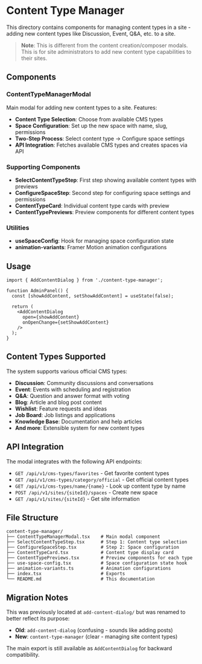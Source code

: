# Content Type Manager

This directory contains components for managing content types in a site - adding new content types like Discussion, Event, Q&A, etc. to a site.

> **Note**: This is different from the content creation/composer modals. This is for site administrators to add new content type capabilities to their sites.

## Components

### ContentTypeManagerModal
Main modal for adding new content types to a site. Features:
- **Content Type Selection**: Choose from available CMS types 
- **Space Configuration**: Set up the new space with name, slug, permissions
- **Two-Step Process**: Select content type → Configure space settings
- **API Integration**: Fetches available CMS types and creates spaces via API

### Supporting Components
- **SelectContentTypeStep**: First step showing available content types with previews
- **ConfigureSpaceStep**: Second step for configuring space settings and permissions
- **ContentTypeCard**: Individual content type cards with preview
- **ContentTypePreviews**: Preview components for different content types

### Utilities
- **useSpaceConfig**: Hook for managing space configuration state
- **animation-variants**: Framer Motion animation configurations

## Usage

```tsx
import { AddContentDialog } from './content-type-manager';

function AdminPanel() {
  const [showAddContent, setShowAddContent] = useState(false);

  return (
    <AddContentDialog
      open={showAddContent}
      onOpenChange={setShowAddContent}
    />
  );
}
```

## Content Types Supported

The system supports various official CMS types:
- **Discussion**: Community discussions and conversations
- **Event**: Events with scheduling and registration
- **Q&A**: Question and answer format with voting
- **Blog**: Article and blog post content
- **Wishlist**: Feature requests and ideas
- **Job Board**: Job listings and applications
- **Knowledge Base**: Documentation and help articles
- **And more**: Extensible system for new content types

## API Integration

The modal integrates with the following API endpoints:
- `GET /api/v1/cms-types/favorites` - Get favorite content types
- `GET /api/v1/cms-types/category/official` - Get official content types
- `GET /api/v1/cms-types/name/{name}` - Look up content type by name
- `POST /api/v1/sites/{siteId}/spaces` - Create new space
- `GET /api/v1/sites/{siteId}` - Get site information

## File Structure

```
content-type-manager/
├── ContentTypeManagerModal.tsx    # Main modal component
├── SelectContentTypeStep.tsx      # Step 1: Content type selection
├── ConfigureSpaceStep.tsx         # Step 2: Space configuration  
├── ContentTypeCard.tsx            # Content type display card
├── ContentTypePreviews.tsx        # Preview components for each type
├── use-space-config.tsx           # Space configuration state hook
├── animation-variants.ts          # Animation configurations
├── index.tsx                      # Exports
└── README.md                      # This documentation
```

## Migration Notes

This was previously located at `add-content-dialog/` but was renamed to better reflect its purpose:
- **Old**: `add-content-dialog` (confusing - sounds like adding posts)
- **New**: `content-type-manager` (clear - managing site content types)

The main export is still available as `AddContentDialog` for backward compatibility. 